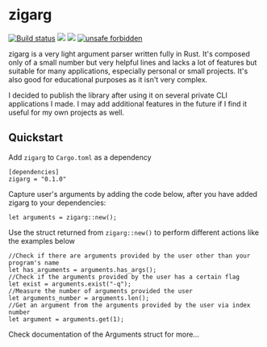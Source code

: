# zigarg

[![Build status](https://travis-ci.com/aldrinzigmundv/zigarg.svg?branch=master)](https://app.travis-ci.com/github/aldrinzigmundv/zigarg) [![](https://img.shields.io/crates/v/zigarg.svg)](https://crates.io/crates/zigarg) [![](https://docs.rs/zigarg/badge.svg)](https://docs.rs/zigarg)
[![unsafe forbidden](https://img.shields.io/badge/unsafe-forbidden-success.svg)](https://github.com/rust-secure-code/safety-dance/)

zigarg is a very light argument parser written fully in Rust. It's composed only of a small number but very helpful lines and lacks a lot of features but suitable for many applications, especially personal or small projects. It's also good for educational purposes as it isn't very complex.

I decided to publish the library after using it on several private CLI applications I made. I may add additional features in the future if I find it useful for my own projects as well.

## Quickstart
Add `zigarg` to `Cargo.toml` as a dependency
```
[dependencies]
zigarg = "0.1.0"
```
Capture user's arguments by adding the code below, after you have added zigarg to your dependencies:
```ignore
let arguments = zigarg::new();
```
Use the struct returned from `zigarg::new()` to perform different actions like the examples below
```ignore
//Check if there are arguments provided by the user other than your program's name
let has_arguments = arguments.has_args();
//Check if the arguments provided by the user has a certain flag
let exist = arguments.exist("-q");
//Measure the number of arguments provided the user
let arguments_number = arguments.len();
//Get an argument from the arguments provided by the user via index number
let argument = arguments.get(1);
```
Check documentation of the Arguments struct for more...